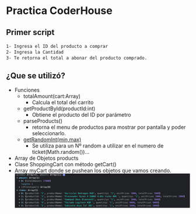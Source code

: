 # Practica CoderHouse

## Primer script
````
1- Ingresa el ID del producto a comprar
2- Ingresa la Cantidad
3- Te retorna el total a abonar del producto comprado.
````

## ¿Que se utilizó?

- Funciones
    - totalAmount(cart:Array)
        - Calcula el total del carrito
    - getProductById(productId:int)
        - Obtiene el producto del ID por parámetro
    - parseProducts()
        - retorna el menu de productos para mostrar por pantalla y poder seleccionarlo.
    - [getRandomInt(min,max)](https://developer.mozilla.org/en-US/docs/Web/JavaScript/Reference/Global_Objects/Math/random#getting_a_random_integer_between_two_values)
        - Se utiliza para un Nº random a utilizar en el numero de ticket(Math.random())...
- Array de Objetos products
- Clase ShoppingCart con método getCart()
- Array myCart donde se pushean los objetos que vamos creando.
![Alt text](./img/myCart.png)
